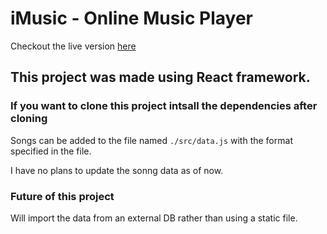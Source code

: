 # iMusic - Online Music Player

Checkout the live version [here](https://1aimaneqbal.github.io/iMusic/)

## This project was made using React framework.

### If you want to clone this project intsall the dependencies after cloning

Songs can be added to the file named `./src/data.js` with the format specified in the file.

I have no plans to update the sonng data as of now.

### Future of this project

Will import the data from an external DB rather than using a static file.